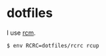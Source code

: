 # dotfiles

I use [rcm](https://github.com/thoughtbot/rcm).

```sh
$ env RCRC=dotfiles/rcrc rcup
```
